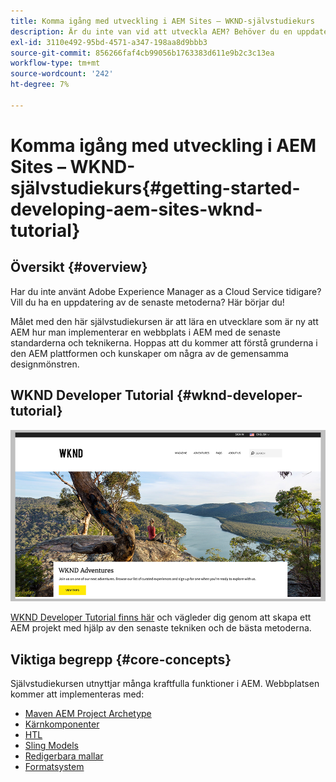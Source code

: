 ```yaml
---
title: Komma igång med utveckling i AEM Sites – WKND-självstudiekurs
description: Är du inte van vid att utveckla AEM? Behöver du en uppdatering av bästa praxis? Här börjar du! Målet med den här självstudiekursen är att lära en utvecklare som är ny att AEM hur man implementerar en webbplats i AEM med de senaste standarderna och teknikerna.
exl-id: 3110e492-95bd-4571-a347-198aa8d9bbb3
source-git-commit: 856266faf4cb99056b1763383d611e9b2c3c13ea
workflow-type: tm+mt
source-wordcount: '242'
ht-degree: 7%

---
```


# Komma igång med utveckling i AEM Sites – WKND-självstudiekurs{#getting-started-developing-aem-sites-wknd-tutorial}

## Översikt {#overview}

Har du inte använt Adobe Experience Manager as a Cloud Service tidigare? Vill du ha en uppdatering av de senaste metoderna? Här börjar du!

Målet med den här självstudiekursen är att lära en utvecklare som är ny att AEM hur man implementerar en webbplats i AEM med de senaste standarderna och teknikerna. Hoppas att du kommer att förstå grunderna i den AEM plattformen och kunskaper om några av de gemensamma designmönstren.

## WKND Developer Tutorial {#wknd-developer-tutorial}

![WKND](assets/wknd-tutorial-homepage.png)

[WKND Developer Tutorial finns här](https://experienceleague.adobe.com/docs/experience-manager-learn/getting-started-wknd-tutorial-develop/overview.html) och vägleder dig genom att skapa ett AEM projekt med hjälp av den senaste tekniken och de bästa metoderna.

## Viktiga begrepp {#core-concepts}

Självstudiekursen utnyttjar många kraftfulla funktioner i AEM. Webbplatsen kommer att implementeras med:

* [Maven AEM Project Archetype](https://experienceleague.adobe.com/docs/experience-manager-core-components/using/developing/archetype/overview.html)
* [Kärnkomponenter](https://experienceleague.adobe.com/docs/experience-manager-core-components/using/introduction.html)
* [HTL](https://experienceleague.adobe.com/docs/experience-manager-htl/using/getting-started/getting-started.html)
* [Sling Models](https://sling.apache.org/documentation/bundles/models.html)
* [Redigerbara mallar](https://experienceleague.adobe.com/docs/experience-manager-learn/sites/page-authoring/template-editor-feature-video-use.html)
* [Formatsystem](https://experienceleague.adobe.com/docs/experience-manager-learn/sites/page-authoring/style-system-feature-video-use.html)
